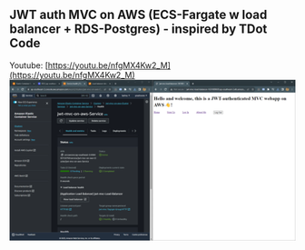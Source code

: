 ## JWT auth MVC on AWS (ECS-Fargate w load balancer + RDS-Postgres) - inspired by TDot Code

Youtube: [https://youtu.be/nfgMX4Kw2_M](https://youtu.be/nfgMX4Kw2_M)
![screenshot](/screenshot.png)
